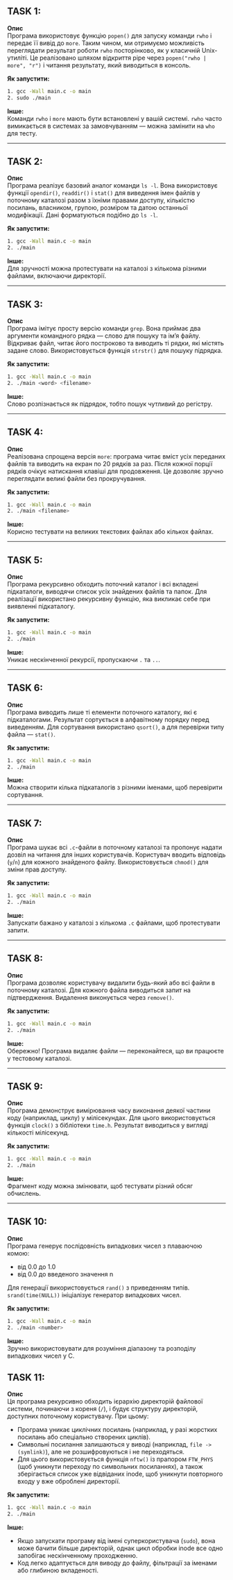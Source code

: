 ## TASK 1:

**Опис**  
Програма використовує функцію `popen()` для запуску команди `rwho` і передає її вивід до `more`. Таким чином, ми отримуємо можливість переглядати результат роботи `rwho` посторінково, як у класичній Unix-утиліті. Це реалізовано шляхом відкриття pipe через `popen("rwho | more", "r")` і читання результату, який виводиться в консоль.

**Як запустити:** 
 
```bash
1. gcc -Wall main.c -o main
2. sudo ./main
```

**Інше:**  
Команди `rwho` і `more` мають бути встановлені у вашій системі. `rwho` часто вимикається в системах за замовчуванням — можна замінити на `who` для тесту.

---

## TASK 2:

**Опис**  
Програма реалізує базовий аналог команди `ls -l`. Вона використовує функції `opendir()`, `readdir()` і `stat()` для виведення імен файлів у поточному каталозі разом з їхніми правами доступу, кількістю посилань, власником, групою, розміром та датою останньої модифікації. Дані форматуються подібно до `ls -l`.

**Як запустити:** 
 
```bash
1. gcc -Wall main.c -o main
2. ./main
```

**Інше:**  
Для зручності можна протестувати на каталозі з кількома різними файлами, включаючи директорії.

---

## TASK 3:

**Опис**  
Програма імітує просту версію команди `grep`. Вона приймає два аргументи командного рядка — слово для пошуку та ім’я файлу. Відкриває файл, читає його построково та виводить ті рядки, які містять задане слово. Використовується функція `strstr()` для пошуку підрядка.

**Як запустити:** 
 
```bash
1. gcc -Wall main.c -o main
2. ./main <word> <filename>
```

**Інше:**  
Слово розпізнається як підрядок, тобто пошук чутливий до регістру.

---

## TASK 4:

**Опис**  
Реалізована спрощена версія `more`: програма читає вміст усіх переданих файлів та виводить на екран по 20 рядків за раз. Після кожної порції рядків очікує натискання клавіші для продовження. Це дозволяє зручно переглядати великі файли без прокручування.

**Як запустити:** 
 
```bash
1. gcc -Wall main.c -o main
2. ./main <filename>
```

**Інше:**  
Корисно тестувати на великих текстових файлах або кількох файлах.

---

## TASK 5:

**Опис**  
Програма рекурсивно обходить поточний каталог і всі вкладені підкаталоги, виводячи список усіх знайдених файлів та папок. Для реалізації використано рекурсивну функцію, яка викликає себе при виявленні підкаталогу.

**Як запустити:** 
 
```bash
1. gcc -Wall main.c -o main
2. ./main
```

**Інше:**  
Уникає нескінченної рекурсії, пропускаючи `.` та `..`.

---

## TASK 6:

**Опис**  
Програма виводить лише ті елементи поточного каталогу, які є підкаталогами. Результат сортується в алфавітному порядку перед виведенням. Для сортування використано `qsort()`, а для перевірки типу файла — `stat()`.

**Як запустити:** 
 
```bash
1. gcc -Wall main.c -o main
2. ./main
```

**Інше:**  
Можна створити кілька підкаталогів з різними іменами, щоб перевірити сортування.

---

## TASK 7:

**Опис**  
Програма шукає всі `.c`-файли в поточному каталозі та пропонує надати дозвіл на читання для інших користувачів. Користувач вводить відповідь (`y`/`n`) для кожного знайденого файлу. Використовується `chmod()` для зміни прав доступу.

**Як запустити:** 
 
```bash
1. gcc -Wall main.c -o main
2. ./main
```

**Інше:**  
Запускати бажано у каталозі з кількома `.c` файлами, щоб протестувати запити.

---

## TASK 8:

**Опис**  
Програма дозволяє користувачу видалити будь-який або всі файли в поточному каталозі. Для кожного файла виводиться запит на підтвердження. Видалення виконується через `remove()`.

**Як запустити:** 
 
```bash
1. gcc -Wall main.c -o main
2. ./main
```

**Інше:**  
Обережно! Програма видаляє файли — переконайтеся, що ви працюєте у тестовому каталозі.

---

## TASK 9:

**Опис**  
Програма демонструє вимірювання часу виконання деякої частини коду (наприклад, циклу) у мілісекундах. Для цього використовується функція `clock()` з бібліотеки `time.h`. Результат виводиться у вигляді кількості мілісекунд.

**Як запустити:** 
 
```bash
1. gcc -Wall main.c -o main
2. ./main
```

**Інше:**  
Фрагмент коду можна змінювати, щоб тестувати різний обсяг обчислень.

---

## TASK 10:

**Опис**  
Програма генерує послідовність випадкових чисел з плаваючою комою:
- від 0.0 до 1.0
- від 0.0 до введеного значення n

Для генерації використовується `rand()` з приведенням типів. `srand(time(NULL))` ініціалізує генератор випадкових чисел.

**Як запустити:** 

```bash
1. gcc -Wall main.c -o main
2. ./main <number>
```

**Інше:**  
Зручно використовувати для розуміння діапазону та розподілу випадкових чисел у C.

## TASK 11:

**Опис**  
Ця програма рекурсивно обходить ієрархію директорій файлової системи, починаючи з кореня (`/`), і будує структуру директорій, доступних поточному користувачу. При цьому:
- Програма уникає циклічних посилань (наприклад, у разі жорстких посилань або спеціально створених циклів).
- Символьні посилання залишаються у виводі (наприклад, `file -> (symlink)`), але не розшифровуються і не переходяться.
- Для цього використовується функція `nftw()` із прапором `FTW_PHYS` (щоб уникнути переходу по символьних посиланнях), а також зберігається список уже відвіданих inode, щоб уникнути повторного входу у вже оброблені директорії.

**Як запустити:**

```bash
1. gcc -Wall main.c -o main
2. ./main
```

**Інше:**
- Якщо запускати програму від імені суперкористувача (`sudo`), вона може бачити більше директорій, однак цикл обробки inode все одно запобігає нескінченному проходженню.
- Код легко адаптується для виводу до файлу, фільтрації за іменами або глибиною вкладеності.

